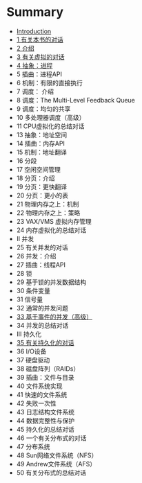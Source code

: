 # Summary

* [Introduction](README.md)
* [1 有关本书的对话](chapter1.md)
* [2 介绍](chapter2.md)
* [3 有关虚拟的对话](chapter3.md)
* [4 抽象：进程](chapter4.md)
* 5 插曲：进程API
* 6 机制：有限的直接执行
* 7 调度： 介绍
* 8 调度：The Multi-Level Feedback Queue
* 9 调度：均匀的共享
* 10 多处理器调度（高级）
* 11 CPU虚拟化的总结对话
* 13 抽象：地址空间
* 14 插曲：内存API
* 15 机制：地址翻译
* 16 分段
* 17 空闲空间管理
* 18 分页：介绍
* 19 分页：更快翻译
* 20 分页：更小的表
* 21 物理内存之上：机制
* 22 物理内存之上：策略
* 23 VAX/VMS 虚拟内存管理
* 24 内存虚拟化的总结对话
* II 并发
* 25 有关并发的对话
* 26 并发：介绍
* 27 插曲：线程API
* 28 锁
* 29 基于锁的并发数据结构
* 30 条件变量
* 31 信号量
* 32 通常的并发问题
* [33 基于事件的并发（高级）](chapter33.md)
* 34 并发的总结对话
* III 持久化
* [35 有关持久化的对话](chapter35.md)
* 36 I/O设备
* 37 硬盘驱动
* 38 磁盘阵列（RAIDs）
* 39 插曲：文件与目录
* 40 文件系统实现
* 41 快速的文件系统
* 42 失败一次性
* 43 日志结构文件系统
* 44 数据完整性与保护
* 45 持久化的总结对话
* 46 一个有关分布式的对话
* 47 分布系统
* 48 Sun网络文件系统（NFS）
* 49 Andrew文件系统（AFS）
* 50 有关分布式的总结对话

